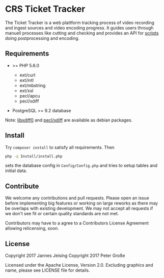 CRS Ticket Tracker
==================

The Ticket Tracker is a web plattform tracking process of video recording and
ingest sources and video encoding progress. It guides users through manuell processes like cutting and checking and provides an API for [scripts](https://github.com/crs-tools/crs-scripts) doing postprocessing and encoding.

Requirements
------------

- \>= PHP 5.6.0
  - ext/curl
  - ext/intl
  - ext/mbstring
  - ext/xsl
  - pecl/apcu
  - pecl/xdiff

- PostgreSQL >= 9.2 database

Note: [libxdiff0](https://github.com/a-tze/libxdiff ) and [pecl/xdiff](https://github.com/a-tze/php5-xdiff) are available as debian packages.

Install
-------

Try `composer install` to satisfy all requirements. Then

```bash
php -q Install/install.php
```

sets the database config in `Config/Config.php` and tries to setup tables
and initial data.


Contribute
----------

We welcome any contributions and pull requests.
Please open an issue before implementing big features or working on large
reworks as there may be overlaps with existing development.
We may not accept all requests if we don't see fit or certain quality standards
are not met.

Contributors may have to a agree to a Contributors License Agreement allowing
relicensing, soon.

License
-------

Copyright 2017 Jannes Jeising
Copyright 2017 Peter Große

Licensed under the Apache License, Version 2.0.
Excluding graphics and name, please see LICENSE file for details.
